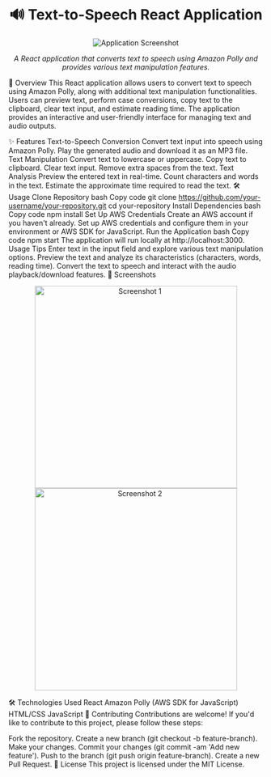 <h1 align="center">🔊 Text-to-Speech React Application</h1>
<p align="center">
  <img src="path/to/your/app/screenshot.png" alt="Application Screenshot">
</p>
<p align="center">
  <em>A React application that converts text to speech using Amazon Polly and provides various text manipulation features.</em>
</p>
🚀 Overview
This React application allows users to convert text to speech using Amazon Polly, along with additional text manipulation functionalities. Users can preview text, perform case conversions, copy text to the clipboard, clear text input, and estimate reading time. The application provides an interactive and user-friendly interface for managing text and audio outputs.

✨ Features
Text-to-Speech Conversion
Convert text input into speech using Amazon Polly.
Play the generated audio and download it as an MP3 file.
Text Manipulation
Convert text to lowercase or uppercase.
Copy text to clipboard.
Clear text input.
Remove extra spaces from the text.
Text Analysis
Preview the entered text in real-time.
Count characters and words in the text.
Estimate the approximate time required to read the text.
🛠️ Usage
Clone Repository
bash
Copy code
git clone https://github.com/your-username/your-repository.git
cd your-repository
Install Dependencies
bash
Copy code
npm install
Set Up AWS Credentials
Create an AWS account if you haven't already.
Set up AWS credentials and configure them in your environment or AWS SDK for JavaScript.
Run the Application
bash
Copy code
npm start
The application will run locally at http://localhost:3000.
Usage Tips
Enter text in the input field and explore various text manipulation options.
Preview the text and analyze its characteristics (characters, words, reading time).
Convert the text to speech and interact with the audio playback/download features.
📸 Screenshots
<p align="center">
  <img src="path/to/screenshot1.png" alt="Screenshot 1" width="400">
  <img src="path/to/screenshot2.png" alt="Screenshot 2" width="400">
</p>
🛠️ Technologies Used
React
Amazon Polly (AWS SDK for JavaScript)
HTML/CSS
JavaScript
🤝 Contributing
Contributions are welcome! If you'd like to contribute to this project, please follow these steps:

Fork the repository.
Create a new branch (git checkout -b feature-branch).
Make your changes.
Commit your changes (git commit -am 'Add new feature').
Push to the branch (git push origin feature-branch).
Create a new Pull Request.
📝 License
This project is licensed under the MIT License.
